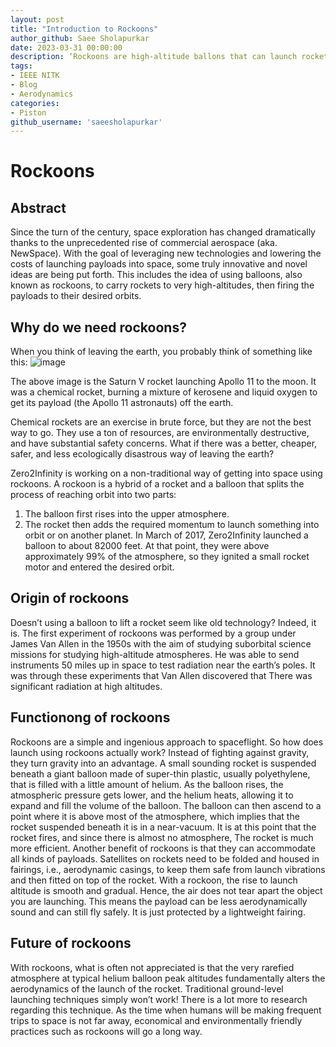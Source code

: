 ```yaml
---
layout: post
title: "Introduction to Rockoons"
author_github: Saee Sholapurkar
date: 2023-03-31 00:00:00
description: ‘Rockoons are high-altitude ballons that can launch rockets into suborbital and orbital flight.This blog discusses the the need, functioning and viability of rockoons.’
tags:
- IEEE NITK
- Blog
- Aerodynamics 
categories:
- Piston 
github_username: 'saeesholapurkar'
---
```


# Rockoons

## Abstract

Since the turn of the century, space exploration has changed dramatically thanks to the unprecedented rise of commercial aerospace (aka. NewSpace). With the goal of leveraging new technologies and lowering the costs of launching payloads into space, some truly innovative and novel ideas are being put forth. This includes the idea of using balloons, also known as rockoons, to carry rockets to very high-altitudes, then firing the payloads to their desired orbits.

## Why do we need rockoons?

When you think of leaving the earth, you probably think of something like this:
![image](https://user-images.githubusercontent.com/77229027/161416463-74d6d7ac-e783-4fd0-8161-0a187cbfc8da.png)

The above image is the Saturn V rocket launching Apollo 11 to the moon. It was a chemical rocket, burning a mixture of kerosene and liquid oxygen to get its payload (the Apollo 11 astronauts) off the earth. 

Chemical rockets are an exercise in brute force, but they are not the best way to go. They use a ton of resources, are environmentally destructive, and have substantial safety concerns. What if there was a better, cheaper, safer, and less ecologically disastrous way of leaving the earth? 

Zero2Infinity is working on a non-traditional way of getting into space using rockoons. A rockoon is a hybrid of a rocket and a balloon that splits the process of reaching orbit into two parts:
1.	The balloon first rises into the upper atmosphere.
2.	The rocket then adds the required momentum to launch something into orbit or on another planet. 
In March of 2017, Zero2Infinity launched a balloon to about 82000 feet. At that point, they were above approximately 99% of the atmosphere, so they ignited a small rocket motor and entered the desired orbit. 

## Origin of rockoons

Doesn’t using a balloon to lift a rocket seem like old technology? Indeed, it is. The first experiment of rockoons was performed by a group under James Van Allen in the 1950s with the aim of studying suborbital science missions for studying high-altitude atmospheres. He was able to send instruments 50 miles up in space to test radiation near the earth’s poles. It was through these experiments that Van Allen discovered that There was significant radiation at high altitudes.  

## Functionong of rockoons 

Rockoons are a simple and ingenious approach to spaceflight. So how does launch using rockoons actually work?
Instead of fighting against gravity, they turn gravity into an advantage. A small sounding rocket is suspended beneath a giant balloon made of super-thin plastic, usually polyethylene, that is filled with a little amount of helium. As the balloon rises, the atmospheric pressure gets lower, and the helium heats, allowing it to expand and fill the volume of the balloon. The balloon can then ascend to a point where it is above most of the atmosphere, which implies that the rocket suspended beneath it is in a near-vacuum. It is at this point that the rocket fires, and since there is almost no atmosphere, The rocket is much more efficient. Another benefit of rockoons is that they can accommodate all kinds of payloads. Satellites on rockets need to be folded and housed in fairings, i.e., aerodynamic casings, to keep them safe from launch vibrations and then fitted on top of the rocket. With a rockoon, the rise to launch altitude is smooth and gradual. Hence, the air does not tear apart the object you are launching. This means the payload can be less aerodynamically sound and can still fly safely. It is just protected by a lightweight fairing. 

## Future of rockoons 
With rockoons, what is often not appreciated is that the very rarefied atmosphere at typical helium balloon peak altitudes fundamentally alters the aerodynamics of the launch of the rocket. Traditional ground-level launching techniques simply won’t work! There is a lot more to research regarding this technique. As the time when humans will be making frequent trips to space is not far away, economical and environmentally friendly practices such as rockoons will go a long way.
